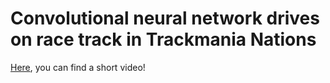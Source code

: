 # Convolutional neural network drives on race track in Trackmania Nations

[Here](https://youtu.be/pWWjF-lneNo), you can find a short video!
